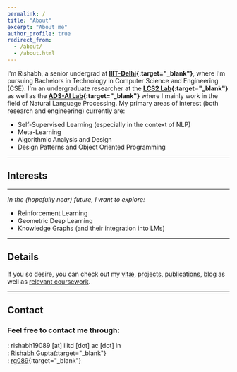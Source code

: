 ```yaml
---
permalink: /
title: "About"
excerpt: "About me"
author_profile: true
redirect_from: 
  - /about/
  - /about.html
---
```


I'm Rishabh, a senior undergrad at **[IIIT-Delhi](https://www.iiitd.ac.in){:target="_blank"}**, where I'm pursuing Bachelors in Technology in Computer Science and Engineering (CSE). I'm an undergraduate researcher at the **[LCS2 Lab](https://lcs2.iiitd.edu.in/){:target="_blank"}** as well as the **[ADS-AI Lab](https://ads-ai.github.io/){:target="_blank"}** where I mainly work in the field of Natural Language Processing. My primary areas of interest (both research and engineering) currently are:
- Self-Supervised Learning (especially in the context of NLP)
- Meta-Learning
- Algorithmic Analysis and Design
- Design Patterns and Object Oriented Programming

---

## Interests




---

*In the (hopefully near) future, I want to explore:*
* Reinforcement Learning
* Geometric Deep Learning
* Knowledge Graphs (and their integration into LMs)

---
## Details

If you so desire, you can check out my [vitæ](/cv), [projects](/projects), [publications](/publications), [blog](/blog) as well as [relevant coursework](/courses).

---
## Contact

### Feel free to contact me through: <br>
<i class="fas fa-fw fa-envelope" aria-hidden="true"></i>: rishabh19089 [at] iiitd [dot] ac [dot] in<br>
<i class="fab fa-fw fa-linkedin" aria-hidden="true"></i>: [Rishabh Gupta](https://www.linkedin.com/in/rishabh-gupta-141755203/){:target="_blank"}<br>
<i class="fab fa-fw fa-github" aria-hidden="true"></i>: [rg089](https://www.github.com/rg089){:target="_blank"}<br>
